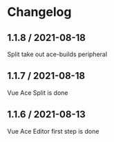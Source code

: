 # Changelog

## 1.1.8 / 2021-08-18

Split take out ace-builds peripheral

## 1.1.7 / 2021-08-18

Vue Ace Split is done

## 1.1.6 / 2021-08-13

Vue Ace Editor first step is done
